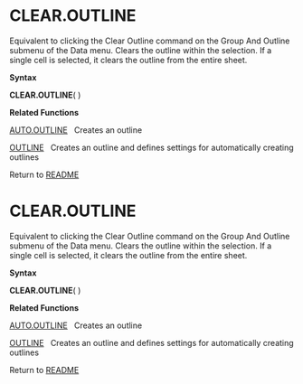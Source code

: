 # CLEAR.OUTLINE

Equivalent to clicking the Clear Outline command on the Group And
Outline submenu of the Data menu. Clears the outline within the
selection. If a single cell is selected, it clears the outline from the
entire sheet.

**Syntax**

**CLEAR.OUTLINE**( )

**Related Functions**

[AUTO.OUTLINE](AUTO.OUTLINE.md)&nbsp;&nbsp;&nbsp;Creates an outline

[OUTLINE](OUTLINE.md)&nbsp;&nbsp;&nbsp;Creates an outline and defines settings for
automatically creating outlines



Return to [README](README.md#C)

# CLEAR.OUTLINE

Equivalent to clicking the Clear Outline command on the Group And
Outline submenu of the Data menu. Clears the outline within the
selection. If a single cell is selected, it clears the outline from the
entire sheet.

**Syntax**

**CLEAR.OUTLINE**( )

**Related Functions**

[AUTO.OUTLINE](AUTO.OUTLINE.md)&nbsp;&nbsp;&nbsp;Creates an outline

[OUTLINE](OUTLINE.md)&nbsp;&nbsp;&nbsp;Creates an outline and defines settings for
automatically creating outlines



Return to [README](README.md#C)

